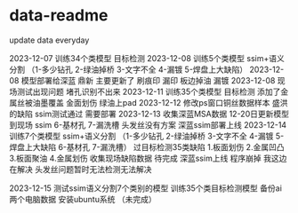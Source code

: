 # data-readme
update data everyday

2023-12-07  训练34个类模型  目标检测 
2023-12-08  训练5个类模型   ssim+语义分割 （1-多少钻孔 2-绿油掉桥 3-文字不全 4-漏镀 5-焊盘上大缺陷）
2023-12-08  模型部署给深蓝  鼎新 主要更新了  刷痕印 漏印 板边掉油  漏镀
2023-12-08  现场测试出现问题 堵孔识别不出来 
2023-12-11  训练35个类模型  目标检测  添加了金属丝被油墨覆盖  金面划伤 绿油上pad
2023-12-12  修改ps窗口铜丝数据样本   盛洪的缺陷 ssim测试通过  需要部署
2023-12-13  收集深蓝MSA数据  12-20日更新模型到现场 ssim 6-基材孔  7-漏洗槽  头发丝没有方案 深蓝ssim部署上线
2023-12-14  训练7个类模型   ssim+语义分割 （1-多少钻孔 2-绿油掉桥 3-文字不全 4-漏镀 5-焊盘上大缺陷 6-基材孔  7-漏洗槽）
            过目标检测35类缺陷  1.板面划伤 2.金属凹凸 3.板面聚油  4.金属划伤 
			收集现场缺陷数据  待完成
			深蓝ssim上线 程序崩掉 我这边在解决  头发丝问题暂时无法检测无法解决

2023-12-15  测试ssim语义分割7个类别的模型  训练35个类目标检测模型
            备份ai两个电脑数据  安装ubuntu系统  （未完成）

